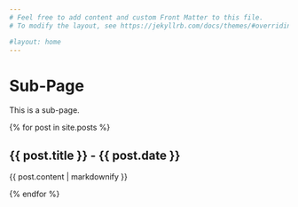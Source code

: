 ```yaml
---
# Feel free to add content and custom Front Matter to this file.
# To modify the layout, see https://jekyllrb.com/docs/themes/#overriding-theme-defaults

#layout: home
---
```


# Sub-Page

This is a sub-page.

{% for post in site.posts %}
  <h2>{{ post.title }} - {{ post.date }}</h2>
  <p>{{ post.content | markdownify }}</p>
{% endfor %}
